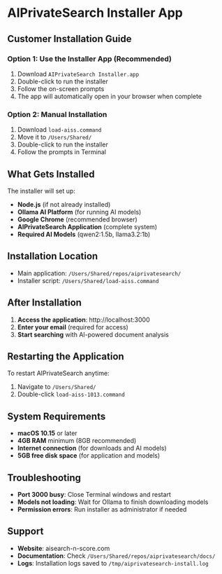 # AIPrivateSearch Installer App

## Customer Installation Guide

### Option 1: Use the Installer App (Recommended)
1. Download `AIPrivateSearch Installer.app`
2. Double-click to run the installer
3. Follow the on-screen prompts
4. The app will automatically open in your browser when complete

### Option 2: Manual Installation
1. Download `load-aiss.command`
2. Move it to `/Users/Shared/`
3. Double-click to run the installer
4. Follow the prompts in Terminal

## What Gets Installed

The installer will set up:
- **Node.js** (if not already installed)
- **Ollama AI Platform** (for running AI models)
- **Google Chrome** (recommended browser)
- **AIPrivateSearch Application** (complete system)
- **Required AI Models** (qwen2:1.5b, llama3.2:1b)

## Installation Location

- Main application: `/Users/Shared/repos/aiprivatesearch/`
- Installer script: `/Users/Shared/load-aiss.command`

## After Installation

1. **Access the application**: http://localhost:3000
2. **Enter your email** (required for access)
3. **Start searching** with AI-powered document analysis

## Restarting the Application

To restart AIPrivateSearch anytime:
1. Navigate to `/Users/Shared/`
2. Double-click `load-aiss-1013.command`

## System Requirements

- **macOS 10.15** or later
- **4GB RAM** minimum (8GB recommended)
- **Internet connection** (for downloads and AI models)
- **5GB free disk space** (for application and models)

## Troubleshooting

- **Port 3000 busy**: Close Terminal windows and restart
- **Models not loading**: Wait for Ollama to finish downloading models
- **Permission errors**: Run installer as administrator if needed

## Support

- **Website**: aisearch-n-score.com
- **Documentation**: Check `/Users/Shared/repos/aiprivatesearch/docs/`
- **Logs**: Installation logs saved to `/tmp/aiprivatesearch-install.log`